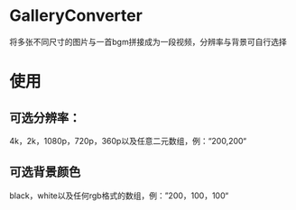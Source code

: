 # GalleryConverter

将多张不同尺寸的图片与一首bgm拼接成为一段视频，分辨率与背景可自行选择

# 使用

## 可选分辨率：
4k，2k，1080p，720p，360p以及任意二元数组，例：“200,200“

## 可选背景颜色

black，white以及任何rgb格式的数组，例：”200，100，100“